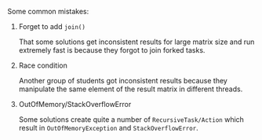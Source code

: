 Some common mistakes:

1. Forget to add `join()`

    That some solutions get inconsistent results for large matrix size and run extremely fast is because they forgot to join forked tasks.

2. Race condition

    Another group of students got inconsistent results because they manipulate the same element of the result matrix in different threads.

3. OutOfMemory/StackOverflowError

    Some solutions create quite a number of `RecursiveTask/Action` which result in `OutOfMemoryException` and `StackOverflowError`.
